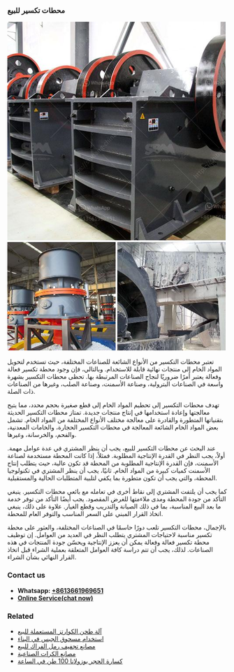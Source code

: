 <h3>محطات تكسير للبيع</h3><img src='1701853373.jpg' alt=''><p>تعتبر محطات التكسير من الأنواع الشائعة للصناعات المختلفة، حيث تستخدم لتحويل المواد الخام إلى منتجات نهائية قابلة للاستخدام. وبالتالي، فإن وجود محطة تكسير فعالة وفعالة يعتبر أمرًا ضروريًا لنجاح الصناعات المرتبطة بها. تحظى محطات التكسير بشهرة واسعة في الصناعات البترولية، وصناعة الأسمنت، وصناعة الصلب، وغيرها من الصناعات ذات الصلة.</p><p>تهدف محطات التكسير إلى تحطيم المواد الخام إلى قطع صغيرة بحجم محدد، مما يتيح معالجتها وإعادة استخدامها في إنتاج منتجات جديدة. تمتاز محطات التكسير الحديثة بتقنياتها المتطورة والقادرة على معالجة مختلف الأنواع المختلفة من المواد الخام. تشمل بعض المواد الخام الشائعة المعالجة في محطات التكسير الحجارة، والخامات المعدنية، والفحم، والخرسانة، وغيرها.</p><p>عند البحث عن محطات التكسير للبيع، يجب أن ينظر المشتري في عدة عوامل مهمة. أولاً، يجب النظر في القدرة الإنتاجية المطلوبة. فمثلاً، إذا كانت المحطة مستخدمة لصناعة الأسمنت، فإن القدرة الإنتاجية المطلوبة من المحطة قد تكون عالية، حيث يتطلب إنتاج الأسمنت كميات كبيرة من المواد الخام. ثانيًا، يجب أن ينظر المشتري في تكنولوجيا المحطة، والتي يجب أن تكون متطورة بما يكفي لتلبية المتطلبات الحالية والمستقبلية.</p><p>كما يجب أن يلتفت المشتري إلى نقاط أخرى في تعامله مع بائعي محطات التكسير. ينبغي التأكد من جودة المحطة ومدى ملاءمتها للغرض المقصود. يجب أيضًا التأكد من توفر خدمة ما بعد البيع المناسبة، بما في ذلك الصيانة والتدريب وقطع الغيار. علاوة على ذلك، ينبغي اتخاذ القرار المبني على السعر المناسب والتوفر العام للمحطة.</p><p>بالإجمال، محطات التكسير تلعب دورًا حاسمًا في الصناعات المختلفة، والعثور على محطة تكسير مناسبة لاحتياجات المشتري يتطلب النظر في العديد من العوامل. إن توظيف محطة تكسير فعالة وفعالة يمكن أن يعزز الإنتاجية ويحسّن جودة المنتجات في هذه الصناعات. لذلك، يجب أن تتم دراسة كافة العوامل المتعلقة بعملية الشراء قبل اتخاذ القرار النهائي بشأن الشراء.</p><h3>Contact us</h3><ul><li><strong>Whatsapp:&nbsp;<a href="https://wa.me/8613661969651">+8613661969651</a></strong></li><li><a href="https://swt.shibang-china.com/?git&amp;zhl&amp;محطات تكسير للبيع"><strong>Online Service(chat now)</strong></a></li></ul><h3>Related</h3><ul><li><a href='آلة طحن الكوارتز المستعملة للبيع.md'>آلة طحن الكوارتز المستعملة للبيع</a></li><li><a href='استخدام مسحوق الجبس في البناء.md'>استخدام مسحوق الجبس في البناء</a></li><li><a href='مصانع تجفيف رمل الفراك للبيع.md'>مصانع تجفيف رمل الفراك للبيع</a></li><li><a href='مصانع الكرات الصناعية.md'>مصانع الكرات الصناعية</a></li><li><a href='كسارة الحجر بوزولانا 100 طن في الساعة.md'>كسارة الحجر بوزولانا 100 طن في الساعة</a></li></ul>